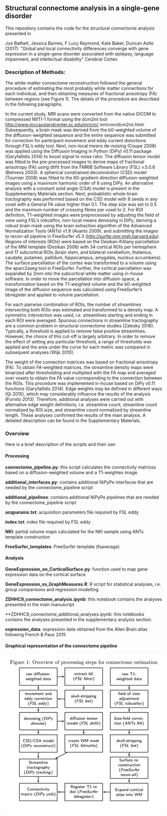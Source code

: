 
## Structural connectome analysis in a single-gene disorder

This repository contains the code for the structural connectome analysis presented in

Joe Bathelt, Jessica Barnes, F Lucy Raymond, Kate Baker, Duncan Astle (2017): "Global and local connectivity differences converge with gene expression in a single-gene disorder associated with epilepsy, language impairment, and intellectual disability" Cerebral Cortex


### Description of Methods:
The white-matter connectome reconstruction followed the general procedure of estimating the most probably white matter connections for each individual, and then obtaining measures of fractional anisotropy (FA) between regions (see Figure 1). The details of the procedure are described in the following paragraphs.

In the current study, MRI scans were converted from the native DICOM to compressed NIfTI-1 format using the dcm2nii tool http://www.mccauslandcenter.sc.edu/mricro/
mricron/dcm2nii.html. Subsequently, a brain mask was derived from the b0-weighted volume of the diffusion-weighted sequence and the entire sequence was submitted for correction for participant movement and eddy current distortions through FSL’s eddy tool. Next, non-local means de-noising (Coupe 2008) was applied using the Diffusion Imaging in Python (DiPy) v0.11 package (Garyfallidis 2014) to boost signal to noise ratio. The diffusion tensor model was fitted to the pre-processed images to derive maps of fractional anisotropy (FA) using dtifit from the FMRIB Software Library (FSL) v.5.0.6 (Behrens 2003). A spherical constrained deconvolution (CSD) model (Tournier 2008) was fitted to the 60-gradient-direction diffusion-weighted images using a maximum harmonic order of 8 using DiPy. An alternative analysis with a constant solid angle (CSA) model is present in the Supplementary Materials section. Next, probablistic whole-brain tractography was performed based on the CSD model with 8 seeds in any voxel with a General FA value higher than 0.1. The step size was set to 0.5 and the maximum number of crossing fibres per voxel to 2.
For ROI definition, T1-weighted images were preprocessed by adjusting the field of view using FSL’s robustfov, non-local means denoising in DiPy, deriving a robust brain mask using the brain extraction algorithm of the Advanced Normalization Tools (ANTs) v1.9 (Avants 2009), and submitting the images to recon-all pipeline in FreeSurfer v5.3 (http://surfer.nmr.mgh.harvard.edu). Regions of interests (ROIs) were based on the Desikan-Killiany parcellation of the MNI template (Desikan 2006) with 34 cortical ROIs per hemisphere and 17 subcortical ROIs (brain stem, and bilateral cerebellum, thalamus, caudate, putamen, pallidum, hippocampus, amygdala, nucleus accumbens). The surface parcellation of the cortex was transformed to a volume using the aparc2aseg tool in FreeSurfer. Further, the cortical parcellation was expanded by 2mm into the subcortical white matter using in-house software. In order to move the parcellation into diffusion space, a transformation based on the T1-weighted volume and the b0-weighted image of the diffusion sequence was calculated using FreeSurfer’s bbregister and applied to volume parcellation.

For each pairwise combination of ROIs, the number of streamlines intersecting both ROIs was estimated and transformed to a density map. A symmetric intersection was used, i.e. streamlines starting and ending in each ROI were averaged. Spurious connections in streamline tractography are a common problem in structural connectome studies (Zalesky 2016). Typically, a threshold is applied to remove false positive streamlines. However, the choice of this cut-off is largely arbitrary. In order to remove the effect of setting any particular threshold, a range of thresholds was applied and the area under the curve for each metric was compared in subsequent analyses (Wijk 2010).

The weight of the connection matrices was based on fractional anisotropy (FA). To obtain FA-weighted matrices, the streamline density maps were binarized after thresholding and multiplied with the FA map and averaged over voxels to obtain the FA value corresponding to the connection between the ROIs. This procedure was implemented in-house based on DiPy v0.11 functions (Garyfallidis 2014). Edge weights may be defined in different ways (Qi 2015), which may considerably influence the results of the analysis (Fornito 2013). Therefore, additional analyses were carried out with alternative edge weight definitions, i.e. streamline count, streamline count normalized by ROI size, and streamline count normalized by streamline length. These analyses confirmed the results of the main analysis. A detailed description can be found in the Supplementary Materials.


### Overview
Here is a brief description of the scripts and their use:

#### Processing

**connectome_pipeline.py**: this script calculates the connectivity matrices based on a diffusion-weighted volume and a T1-weightes image.

**additional_interfaces.py**: contains additional NiPyPe interfaces that are needed by the connectome_pipeline script

**additional_pipelines**: contains additional NiPyPe pipelines that are needed by the connectome_pipeline script

**acqparams.txt**: acquisition parameters file required by FSL eddy

**index.txt**: index file required by FSL eddy

**NKI**: partial volume maps calculated for the NKI sample using ANTs template construction

**FreeSurfer_templates**: FreeSurfer template (fsaverage)


#### Analysis

**GeneExpression_on_CorticalSurface.py**: function used to map gene expression data on the cortical surface

**GeneExpression_vs_GraphMeasures.R**: R script for statistical analyses, i.e. group comparisons and regression modelling

**ZDHHC9_connectome_analysis.ipynb**: this notebook contains the analyses presented in the main manuscript

**ZDHHC9_connectome_additional_analyses.ipynb: this notebooks contains the analyses presented in the supplementary analysis section.

**expression_data**: expression data obtained from the Allen Brain atlas following French & Paus 2015

#### Graphical representation of the connectome pipeline
![connectome pipeline](Figure1.png)

